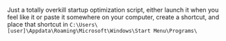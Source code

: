 Just a totally overkill startup optimization script, either launch it when you feel like it or paste it somewhere on your computer, create a shortcut, and place that shortcut in `C:\Users\[user]\Appdata\Roaming\Microsoft\Windows\Start Menu\Programs\`
